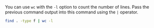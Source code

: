 You can use `wc` with the `-l` option to count the number of lines. Pass the previous command output into this command using the `|` operator.

```bash
find . -type f | wc -l
```
